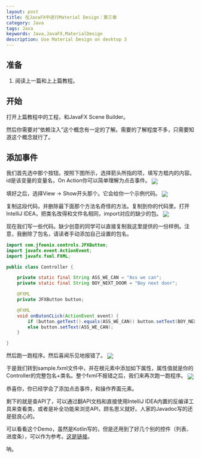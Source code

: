 ```yaml
---
layout: post
title: 在JavaFX中进行Material Design：第三章
category: Java
tags: Java
keywords: Java,JavaFX,MaterialDesign
description: Use Material Design on desktop 3
---
```


## 准备

1. 阅读上一篇和上上篇教程。

## 开始

打开上篇教程中的工程，和JavaFX Scene Builder。

然后你需要对“依赖注入”这个概念有一定的了解。需要的了解程度不多，只需要知道这个概念就行了。

## 添加事件

我们首先选中那个按钮。按照下图所示，选择箭头所指的项，填写方框内的内容。id是该变量的变量名，On Action你可以简单理解为点击事件。
<img src="https://coding.net/u/ice1000/p/Images/git/raw/master/blog-img/old/java/javafx3/0.png" align="center">

填好之后，选择View -> Show开头那个。它会给你一个示例代码。
<img src="https://coding.net/u/ice1000/p/Images/git/raw/master/blog-img/old/java/javafx3/1.png" align="center">

复制这段代码，并删除最下面那个方法名奇怪的方法。复制到你的代码里。打开IntelliJ IDEA，把类名改得和文件名相同，import对应的缺少的包。
<img src="https://coding.net/u/ice1000/p/Images/git/raw/master/blog-img/old/java/javafx3/2.png" align="center">

现在我们写一些代码。缺少创意的同学可以直接复制我这里提供的一份样例。注意，我删除了包名，请读者手动添加自己设置的包名。

```java
import com.jfoenix.controls.JFXButton;
import javafx.event.ActionEvent;
import javafx.fxml.FXML;

public class Controller {

	private static final String ASS_WE_CAN = "Ass we can";
	private static final String BOY_NEXT_DOOR = "Boy next door";

	@FXML
	private JFXButton button;

	@FXML
	void onButonCLick(ActionEvent event) {
		if (button.getText().equals(ASS_WE_CAN)) button.setText(BOY_NEXT_DOOR);
		else button.setText(ASS_WE_CAN);
	}

}

```

然后跑一跑程序。然后喜闻乐见地报错了。
<img src="https://coding.net/u/ice1000/p/Images/git/raw/master/blog-img/old/java/javafx3/3.png" align="center">

于是我们转到sample.fxml文件中，并在根元素中添加如下属性，属性值就是你的Controller的完整包名+类名。整个fxml不报错之后，我们来再次跑一跑程序。
<img src="https://coding.net/u/ice1000/p/Images/git/raw/master/blog-img/old/java/javafx3/4.png" align="center">

恭喜你，你已经学会了添加点击事件，和操作界面元素。

剩下的就是查API了，可以通过翻API文档和直接使用IntelliJ IDEA内置的反编译工具来查看类，或者是补全功能来浏览API，顾名思义就好。人家的Javadoc写的还是挺良心的。

可以看看这个Demo，虽然是Kotlin写的，但是还用到了好几个别的控件（列表、进度条），可以作为参考。[这是链接](https://github.com/ice1000/Dekoder)。

呐。









